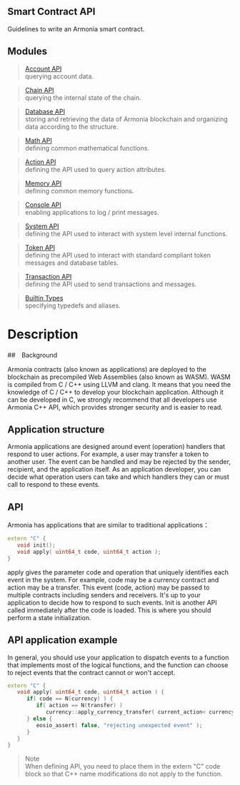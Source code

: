 Smart Contract API
---             

Guidelines to write an Armonia smart contract.

Modules
----

> [Account API](API/Account-API.md)    
> querying account data.

> [Chain API](API/Chain-API.md)  
> querying the internal state of the chain.

> [Database API](API/Database-API.md)      
> storing and retrieving the data of Armonia blockchain and organizing data according to the structure.

> [Math API](API/Math-API.md)      
> defining common mathematical functions.

> [Action API](API/Action-API.md)      
> defining the API used to query action attributes.

> [Memory API](API/Memory-API.md)      
> defining common memory functions.

> [Console API](API/Console-API.md)      
> enabling applications to log / print messages.

> [System API](API/System-API.md)      
> defining the API used to interact with system level internal functions.

> [Token API](API/Token-API.md)      
> defining the API used to interact with standard compliant token messages and database tables.

> [Transaction API](API/Transaction-API.md)      
> defining the API used to send transactions and messages.

> [Builtin Types](API/Types.md)      
> specifying typedefs and aliases.


# Description

##　Background

Armonia contracts (also known as applications) are deployed to the blockchain as precompiled Web Assemblies (also known as WASM). WASM is compiled from C / C++ using LLVM and clang. It means that you need the knowledge of C / C++ to develop your blockchain application. Although it can be developed in C, we strongly recommend that all developers use Armonia C++ API, which provides stronger security and is easier to read.

## Application structure

Armonia applications are designed around event (operation) handlers that respond to user actions. For example, a user may transfer a token to another user. The event can be handled and may be rejected by the sender, recipient, and the application itself. As an application developer, you can decide what operation users can take and which handlers they can or must call to respond to these events.

## API

Armonia has applications that are similar to traditional applications：

```C++
extern "C" {
   void init();
   void apply( uint64_t code, uint64_t action );
}
```

apply gives the parameter code and operation that uniquely identifies each event in the system. For example, code may be a currency contract and action may be a transfer. This event (code, action) may be passed to multiple contracts including senders and receivers. It's up to your application to decide how to respond to such events.
Init is another API called immediately after the code is loaded. This is where you should perform a state initialization.

## API application example

In general, you should use your application to dispatch events to a function that implements most of the logical functions, and the function can choose to reject events that the contract cannot or won't accept.

```c++
extern "C" {
   void apply( uint64_t code, uint64_t action ) {
      if( code == N(currency) ) {
         if( action == N(transfer) ) 
            currency::apply_currency_transfer( current_action< currency::transfer >() );
      } else {
         eosio_assert( false, "rejecting unexpected event" );
      }
   }
}
```

> Note   
> When defining API, you need to place them in the extern "C" code block so that C++ name modifications do not apply to the function.
